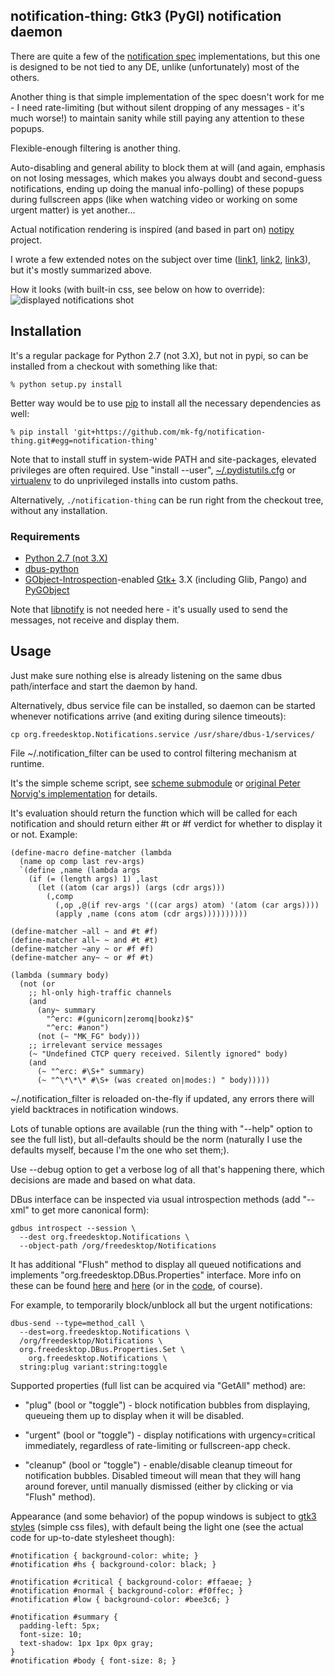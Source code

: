 notification-thing: Gtk3 (PyGI) notification daemon
--------------------

There are quite a few of the [notification
spec](http://developer.gnome.org/notification-spec/) implementations, but this
one is designed to be not tied to any DE, unlike (unfortunately) most of the
others.

Another thing is that simple implementation of the spec doesn't work for me - I
need rate-limiting (but without silent dropping of any messages - it's much
worse!) to maintain sanity while still paying any attention to these popups.

Flexible-enough filtering is another thing.

Auto-disabling and general ability to block them at will (and again, emphasis on
not losing messages, which makes you always doubt and second-guess
notifications, ending up doing the manual info-polling) of these popups during
fullscreen apps (like when watching video or working on some urgent matter) is
yet another...

Actual notification rendering is inspired (and based in part on)
[notipy](https://github.com/the-isz/notipy) project.

I wrote a few extended notes on the subject over time
([link1](http://blog.fraggod.net/2010/2/libnotify-notification-daemon-shortcomings-and-my-solution),
[link2](http://blog.fraggod.net/2010/12/Further-improvements-on-notification-daemon),
[link3](http://blog.fraggod.net/2011/8/Notification-daemon-in-python)), but it's
mostly summarized above.

How it looks (with built-in css, see below on how to override):
![displayed notifications
shot](https://freecode.com/screenshots/99/a6/99a6235e6a09da8de7316684be59bccf_medium.png
"A few notifications with a compositing wm (e17). Headers are colored (by
default) by priority.")


Installation
--------------------

It's a regular package for Python 2.7 (not 3.X), but not in pypi, so can be
installed from a checkout with something like that:

	% python setup.py install

Better way would be to use [pip](http://pip-installer.org/) to install all the
necessary dependencies as well:

	% pip install 'git+https://github.com/mk-fg/notification-thing.git#egg=notification-thing'

Note that to install stuff in system-wide PATH and site-packages, elevated
privileges are often required.
Use "install --user",
[~/.pydistutils.cfg](http://docs.python.org/install/index.html#distutils-configuration-files)
or [virtualenv](http://pypi.python.org/pypi/virtualenv) to do unprivileged
installs into custom paths.

Alternatively, `./notification-thing` can be run right from the checkout tree,
without any installation.

### Requirements

* [Python 2.7 (not 3.X)](http://python.org/)
* [dbus-python](http://www.freedesktop.org/wiki/Software/DBusBindings#dbus-python)
* [GObject-Introspection](https://live.gnome.org/GObjectIntrospection/)-enabled
  [Gtk+](http://www.gtk.org/) 3.X (including Glib, Pango) and
  [PyGObject](http://live.gnome.org/PyGObject)

Note that [libnotify](http://developer.gnome.org/libnotify/) is not needed here -
it's usually used to send the messages, not receive and display them.


Usage
--------------------

Just make sure nothing else is already listening on the same dbus path/interface
and start the daemon by hand.

Alternatively, dbus service file can be installed, so daemon can be started
whenever notifications arrive (and exiting during silence timeouts):

	cp org.freedesktop.Notifications.service /usr/share/dbus-1/services/

File ~/.notification_filter can be used to control filtering mechanism at
runtime.

It's the simple scheme script, see [scheme
submodule](https://github.com/mk-fg/notification-thing/blob/master/notification_thing/scheme.py)
or [original Peter Norvig's implementation](http://norvig.com/lispy2.html) for
details.

It's evaluation should return the function which will be called for each
notification and should return either #t or #f verdict for whether to display it
or not. Example:

	(define-macro define-matcher (lambda
	  (name op comp last rev-args)
	  `(define ,name (lambda args
	    (if (= (length args) 1) ,last
	      (let ((atom (car args)) (args (cdr args)))
	        (,comp
	          (,op ,@(if rev-args '((car args) atom) '(atom (car args))))
	          (apply ,name (cons atom (cdr args))))))))))

	(define-matcher ~all ~ and #t #f)
	(define-matcher all~ ~ and #t #t)
	(define-matcher ~any ~ or #f #f)
	(define-matcher any~ ~ or #f #t)

	(lambda (summary body)
	  (not (or
	    ;; hl-only high-traffic channels
	    (and
	      (any~ summary
	        "^erc: #(gunicorn|zeromq|bookz)$"
	        "^erc: #anon")
	      (not (~ "MK_FG" body)))
	    ;; irrelevant service messages
	    (~ "Undefined CTCP query received. Silently ignored" body)
	    (and
	      (~ "^erc: #\S+" summary)
	      (~ "^\*\*\* #\S+ (was created on|modes:) " body)))))

~/.notification_filter is reloaded on-the-fly if updated, any errors there will
yield backtraces in notification windows.

Lots of tunable options are available (run the thing with "--help" option to see
the full list), but all-defaults should be the norm (naturally I use the
defaults myself, because I'm the one who set them;).

Use --debug option to get a verbose log of all that's happening there, which
decisions are made and based on what data.

DBus interface can be inspected via usual introspection methods (add "--xml" to
get more canonical form):

	gdbus introspect --session \
	  --dest org.freedesktop.Notifications \
	  --object-path /org/freedesktop/Notifications

It has additional "Flush" method to display all queued notifications and
implements "org.freedesktop.DBus.Properties" interface.
More info on these can be found
[here](http://blog.fraggod.net/2010/12/Further-improvements-on-notification-daemon)
and [here](http://blog.fraggod.net/2011/8/Notification-daemon-in-python) (or in
the [code](https://github.com/mk-fg/notification-thing/blob/master/notification_thing/daemon.py),
of course).

For example, to temporarily block/unblock all but the urgent notifications:

	dbus-send --type=method_call \
	  --dest=org.freedesktop.Notifications \
	  /org/freedesktop/Notifications \
	  org.freedesktop.DBus.Properties.Set \
		org.freedesktop.Notifications \
	  string:plug variant:string:toggle

Supported properties (full list can be acquired via "GetAll" method) are:

 - "plug" (bool or "toggle") - block notification bubbles from displaying,
   queueing them up to display when it will be disabled.

 - "urgent" (bool or "toggle") - display notifications with urgency=critical
   immediately, regardless of rate-limiting or fullscreen-app check.

 - "cleanup" (bool or "toggle") - enable/disable cleanup timeout for
   notification bubbles. Disabled timeout will mean that they will hang around
   forever, until manually dismissed (either by clicking or via "Flush" method).

Appearance (and some behavior) of the popup windows is subject to [gtk3
styles](http://developer.gnome.org/gtk3/unstable/GtkCssProvider.html) (simple css
files), with default being the light one (see the actual code for up-to-date
stylesheet though):

	#notification { background-color: white; }
	#notification #hs { background-color: black; }

	#notification #critical { background-color: #ffaeae; }
	#notification #normal { background-color: #f0ffec; }
	#notification #low { background-color: #bee3c6; }

	#notification #summary {
	  padding-left: 5px;
	  font-size: 10;
	  text-shadow: 1px 1px 0px gray;
	}
	#notification #body { font-size: 8; }
